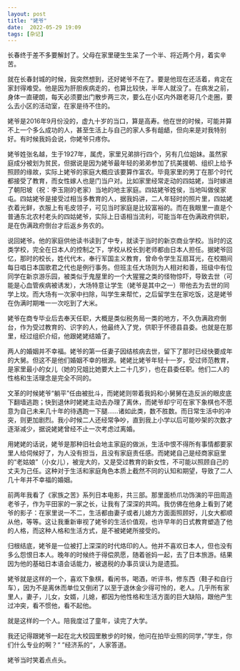 ```yaml
---
layout: post
title: "姥爷" 
date:  2022-05-29 19:09
tags: [杂记]
---
```


长春终于差不多要解封了。父母在家里硬生生呆了一个半、将近两个月，着实辛苦。

就在长春封城的时候，我突然想到，还好姥爷不在了。要是他现在还活着，肯定在家封得难受。他是因为肝胆疾病走的，也算比较快，半年人就没了。在病发之前，身体一直硬朗，每天必须要出门散步两三次，要么在小区内外跟老哥几个走圈，要么去小区的活动室，在家是待不住的。

姥爷是2016年9月份没的，虚九十岁的当口，算是高寿。他在世的时候，可能并算不上一个多么成功的人，甚至生活上与自己的家人多有龃龉，但向来是对我特别好。有时候我妈会说，你姥爷只疼你。

姥爷姓张名越，生于1927年，属虎，家里兄弟排行四个，另有几位姐妹。虽然家庭成分被划为贫民，但据说是因为姥爷最年轻的弟弟参加了抗美援朝、组织上给予照顾的缘故，实际上姥爷的家庭大概应该要算作富农。毕竟家里的男丁在那个时代都接受了教育，而女性嫁人也是门当户对。比如家里经常走动的四姑姥，当时嫁进了朝阳坡（祝：李玉刚的老家）当地的地主家庭。四姑姥爷姓侯，当地叫做侯家屯。四姑姥爷是接受过相当多教育的人，据我妈讲，二人年轻时的照片里，四姑姥衣着光鲜，衣服上有毛皮领子，可见当时家庭是比较富裕的。而在我眼里一直是个普通东北农村老头的四姑姥爷，实际上日语相当流利，可能当年在伪满政府供职，是在伪满政府倒台才后返乡务农的。

说回姥爷。他的家庭供他读书读到了中专，就读于当时的新京商业学校。当时的这类学校，完全在日本人的控制之下，学校从校长到老师都由日本人担任。据姥爷回忆，那时的校长，姓代代木，奉行军国主义教育，曾命令学生互扇耳光，在校期间每日唱日本国歌君之代也是例行事务。但班主任大场则为人相对和善，班级中有位同学在新京游乐园，被类似于鬼屋里的一个大猩猩之类的怪物惊吓，导致去世（可能是心血管疾病被诱发），大场特意让学生（姥爷是其中之一）带他去为去世的同学上坟。而大场有一次家中扫除，叫学生来帮忙，之后留学生在家吃饭，这是姥爷在伪满时期唯一一次吃到了大米。

姥爷在商专毕业后去奉天任职，大概是类似税务局一类的地方，不久伪满政府倒台，作为受过教育的、识字的人，他最终入了党，供职于怀德县县委。也就是在那里，经过组织介绍，他跟姥姥结婚了。

两人的婚姻并不幸福。姥爷的第一任妻子因结核病去世，留下了那时已经快要成年的大舅。但这不是他们婚姻不幸的根源。姥姥比姥爷年轻十一岁，受过师范教育，是家里最小的女儿（她的兄姐比她要大上二十几岁），也在县委任职。他们二人的性格和生活理念是完全不同的。

文革的时候姥爷“躺平”任由被批斗，而姥姥则带着我妈和小舅舅在造反派的眼皮底下翻墙逃跑；快到退休时姥姥主动去办理了离休，而姥爷却宁可在家下象棋也不愿意为自己未来几十年的待遇跑一下腿……诸如此类，数不胜数。而日常生活中的冲突，则更加剧烈。我小时候二人还经常争吵，直到我上小学以后可能吵架的次数才逐渐减少，据说姥姥曾经不止一次考虑过离婚。

用姥姥的话说，姥爷是那种旧社会地主家庭的做派，生活中恨不得所有事情都要家里人给伺候好了，为人没有担当，且没有家庭责任感。而姥姥自己是经商家庭里的“老姑娘”（小女儿），被宠大的，又是受过教育的新女性，不可能以照顾自己的丈夫为己任。这种对于生活和家庭角色本质上截然不同的认知和期望，导致了二人几十年并不幸福的婚姻。

前两年我看了《家族之苦》系列日本电影，共三部。那里面桥爪功饰演的平田周造老爷子，作为平田家的一家之长，让我有了深深的共鸣。我仿佛在他身上看到了姥爷的影子：在家里说一不二，生活都由妻子或者儿媳方方面面照顾好，儿女大都顺从他，等等。这让我重新审视了姥爷的生活价值观，也许早年的日式教育塑造了他的人格，而这种人格和生活方式，是不被姥姥所接受的。

归根结底，姥爷是一位被打上深深的时代烙印的人。他并不喜欢日本人，但也没有多么怨恨日本人。晚年的时候终于得偿夙愿，随着爸妈一起，去了日本旅游。结果因为他的基础日本语会话能力，被退税的办事员误认为是遗孤。

姥爷就是这样的一个，喜欢下象棋，看闲书，喝酒，听评书，修东西（鞋子和自行车），因为不是离休而单位又倒闭了以至于退休金少得可怜的，老人。几乎所有家里人，妻子，儿女，女婿，儿媳，都因为他性格和生活方面的巨大缺陷，跟他产生过冲突，看不惯他，看不起他。

就是这样的一个人。陪我度过了童年，读完了大学。

我还记得跟姥爷一起在北大校园里散步的时候，他问在拍毕业照的同学，”学生，你们什么专业的啊？“ ”经济系的“，人家答道。

姥爷当时笑着点点头。